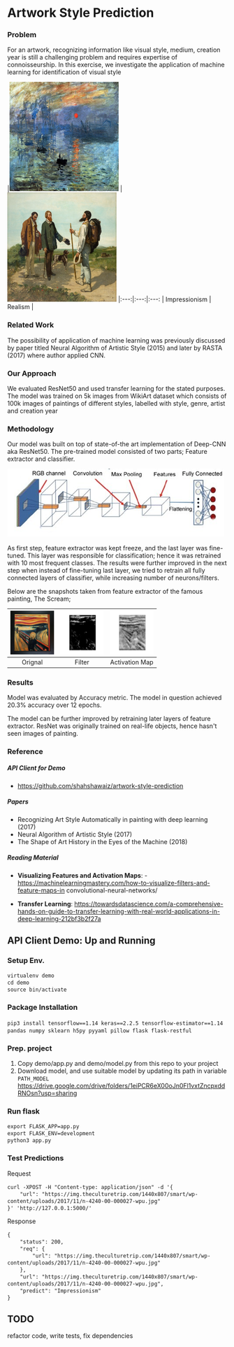 # Artwork Style Prediction

### Problem ###
For an artwork, recognizing information like visual style, medium, creation year is still a challenging problem and requires expertise of connoisseurship. In this exercise, we investigate the application of machine learning for identification of visual style​

|<img src="docs/example-impressionism.jpg" height="250" width="250"> | <img src="docs/example-realism.jpg" height="250" width="250">
|:---:|:---:|:---:
| Impressionism | Realism  |

### Related Work ###
The possibility of application of machine learning was previously discussed by paper titled Neural Algorithm of Artistic Style (2015) and later by RASTA (2017) where author applied CNN.​

### Our Approach ###
We evaluated ResNet50 and used transfer learning for the stated purposes. The model was trained on 5k images from WikiArt dataset which consists of 100k images of paintings of different styles, labelled with style, genre, artist and creation year​

### Methodology
Our model was built on top of state-of-the art implementation of Deep-CNN aka ResNet50. The pre-trained model consisted of two parts; Feature extractor and classifier. ​

<img src="docs/cnn-arch.jpg">

As first step, feature extractor was kept freeze, and the last layer was fine-tuned. This layer was responsible for classification; hence it was retrained with 10 most frequent classes. The results were further improved in the next step when instead of fine-tuning last layer, we tried to retrain all fully connected layers of classifier, while increasing number of neurons/filters.​

Below are the snapshots taken from feature extractor of the famous painting, The Scream;

|<img src="docs/org.jpg" height="100" width="100"> | <img src="docs/filter.png" height="100" width="100"> | <img src="docs/activation-map.png" height="100" width="100">
|:---:|:---:|:---:
| Orignal | Filter  | Activation Map |


### Results
Model was evaluated by Accuracy metric. The model in question achieved 20.3% accuracy over 12 epochs.​

The model can be further improved by retraining later layers of feature extractor. ResNet was originally trained on real-life objects, hence hasn't seen images of painting.


### Reference ### 
#####  API Client for Demo ##### 
* https://github.com/shahshawaiz/artwork-style-prediction​

#####  Papers #####  
* Recognizing Art Style Automatically in painting with deep learning  (2017)​
* Neural Algorithm of Artistic Style (2017)​
* The Shape of Art History in the Eyes of the Machine (2018)​

##### Reading Material ##### 
* **Visualizing Features and Activation Maps**: - https://machinelearningmastery.com/how-to-visualize-filters-and-feature-maps-in convolutional-neural-networks/​

* **Transfer Learning**: https://towardsdatascience.com/a-comprehensive-hands-on-guide-to-transfer-learning-with-real-world-applications-in-deep-learning-212bf3b2f27a​


## API Client Demo: Up and Running ##


### Setup Env. ###
```
virtualenv demo
cd demo
source bin/activate
```

### Package Installation ###
`pip3 install tensorflow==1.14 keras==2.2.5 tensorflow-estimator==1.14 pandas numpy sklearn h5py pyyaml pillow flask flask-restful`

### Prep. project ###
1. Copy demo/app.py and demo/model.py from this repo to your project
2. Download model, and use suitable model by updating its path in variable `PATH_MODEL`
https://drive.google.com/drive/folders/1eiPCR6eX00oJn0Fl1vxtZncpxddRNOsn?usp=sharing

### Run flask ###
```
export FLASK_APP=app.py
export FLASK_ENV=development
python3 app.py
```

###  Test Predictions
Request
```
curl -XPOST -H "Content-type: application/json" -d '{
	"url": "https://img.theculturetrip.com/1440x807/smart/wp-content/uploads/2017/11/n-4240-00-000027-wpu.jpg"
}' 'http://127.0.0.1:5000/'
```

Response
```
{
    "status": 200,
    "req": {
        "url": "https://img.theculturetrip.com/1440x807/smart/wp-content/uploads/2017/11/n-4240-00-000027-wpu.jpg"
    },
    "url": "https://img.theculturetrip.com/1440x807/smart/wp-content/uploads/2017/11/n-4240-00-000027-wpu.jpg",
    "predict": "Impressionism"
}
```

## TODO ##
refactor code, write tests, fix dependencies